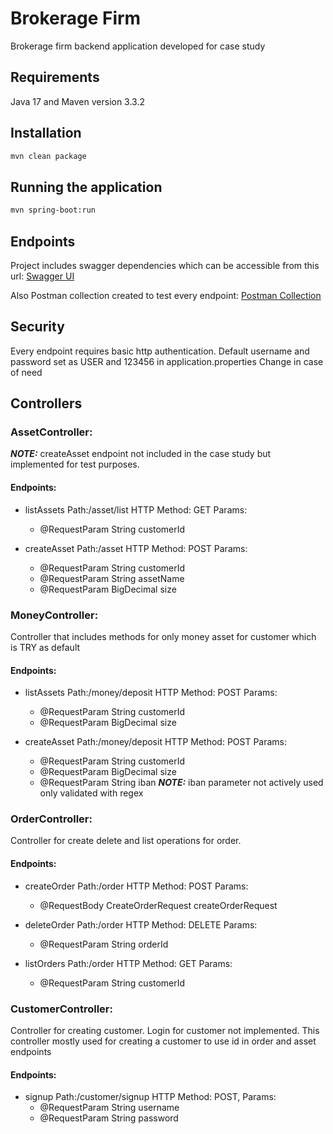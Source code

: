 # Brokerage Firm
Brokerage firm backend application developed for case study

## Requirements
Java 17 and Maven version 3.3.2

## Installation
```bash
mvn clean package
```

## Running the application
```bash
mvn spring-boot:run
```

## Endpoints

Project includes swagger dependencies which can be accessible from this url: 
[Swagger UI](http://localhost:8080/swagger-ui/index.html)

Also Postman collection created to test every endpoint:
[Postman Collection](https://www.postman.com/aerospace-technologist-66625246/workspace/brokerage-firm-apis-public/collection/14312751-e4b69827-0536-4ee8-8f79-598cd7918c26?action=share&creator=14312751)

## Security
Every endpoint requires basic http authentication.
Default username and password set as USER and 123456 in application.properties
Change in case of need

## Controllers
### AssetController:
**_NOTE:_** createAsset endpoint not included in the case study but implemented for test purposes.
#### Endpoints:
- listAssets Path:/asset/list HTTP Method: GET Params:
    - @RequestParam String customerId
  
- createAsset Path:/asset HTTP Method: POST Params:
    - @RequestParam String customerId
    - @RequestParam String assetName
    - @RequestParam BigDecimal size

### MoneyController: 
Controller that includes methods for only money asset for customer which is TRY as default
#### Endpoints:
- listAssets Path:/money/deposit HTTP Method: POST Params:
  - @RequestParam String customerId
  - @RequestParam BigDecimal size

- createAsset Path:/money/deposit HTTP Method: POST Params:
  - @RequestParam String customerId
  - @RequestParam BigDecimal size
  - @RequestParam String iban  **_NOTE:_** iban parameter not actively used only validated with regex

### OrderController:
Controller for create delete and list operations for order.
#### Endpoints:
- createOrder Path:/order HTTP Method: POST Params:
  - @RequestBody CreateOrderRequest createOrderRequest

- deleteOrder Path:/order HTTP Method: DELETE Params:
  - @RequestParam String orderId

- listOrders Path:/order HTTP Method: GET Params:
  - @RequestParam String customerId

### CustomerController:
Controller for creating customer. Login for customer not implemented.
This controller mostly used for creating a customer to use id in order and asset endpoints
#### Endpoints:
- signup Path:/customer/signup HTTP Method: POST, Params:
  - @RequestParam String username
  - @RequestParam String password
